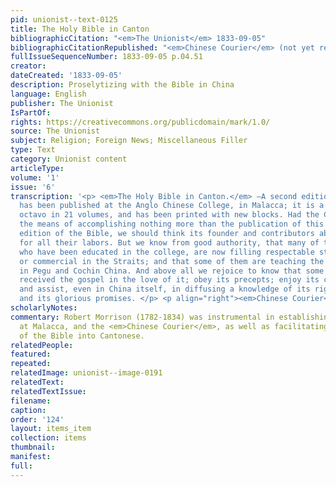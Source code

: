 ```yaml
---
pid: unionist--text-0125
title: The Holy Bible in Canton
bibliographicCitation: "<em>The Unionist</em> 1833-09-05"
bibliographicCitationRepublished: "<em>Chinese Courier</em> (not yet researched)"
fullIssueSequenceNumber: 1833-09-05 p.04.51
creator: 
dateCreated: '1833-09-05'
description: Proselytizing with the Bible in China
language: English
publisher: The Unionist
IsPartOf: 
rights: https://creativecommons.org/publicdomain/mark/1.0/
source: The Unionist
subject: Religion; Foreign News; Miscellaneous Filler
type: Text
category: Unionist content
articleType: 
volume: '1'
issue: '6'
transcription: '<p> <em>The Holy Bible in Canton.</em> —A second edition of the Bible
  has been published at the Anglo Chinese College, in Malacca; it is a large and beautiful
  octavo in 21 volumes, and has been printed with new blocks. Had the College been
  the means of accomplishing nothing more than the publication of this and a former
  edition of the Bible, we should think its founder and contributors abundantly repaid
  for all their labors. But we know from good authority, that many of the students
  who have been educated in the college, are now filling respectable stations, civil
  or commercial in the Straits; and that some of them are teaching the English language
  in Pegu and Cochin China. And above all we rejoice to know that some have there
  received the gospel in the love of it; obey its precepts; enjoy its consolations;
  and assist, even in China itself, in diffusing a knowledge of its righteous requisites
  and its glorious promises. </p> <p align="right"><em>Chinese Courier</em></p> '
scholarlyNotes: 
commentary: Robert Morrison (1782-1834) was instrumental in establishing the college
  at Malacca, and the <em>Chinese Courier</em>, as well as facilitating this translation
  of the Bible into Cantonese.
relatedPeople: 
featured: 
repeated: 
relatedImage: unionist--image-0191
relatedText: 
relatedTextIssue: 
filename: 
caption: 
order: '124'
layout: items_item
collection: items
thumbnail: 
manifest: 
full: 
---
```

